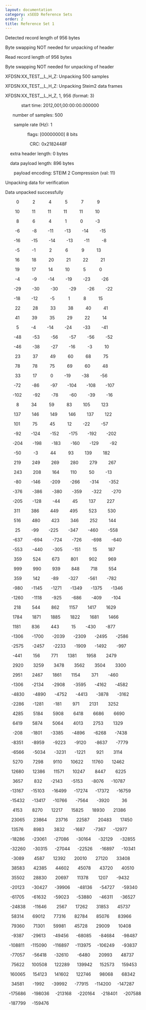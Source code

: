 ```yaml
---
layout: documentation
category: xSEED Reference Sets
order: 2
title: Reference Set 1
---
```


Detected record length of 956 bytes

Byte swapping NOT needed for unpacking of header

Read record length of 956 bytes

Byte swapping NOT needed for unpacking of header

XFDSN:XX_TEST__L_H_Z: Unpacking 500 samples

XFDSN:XX_TEST__L_H_Z: Unpacking Steim2 data frames

XFDSN:XX_TEST__L_H_Z, 1, 956 (format: 3)

             start time: 2012,001,00:00:00.000000

      number of samples: 500

       sample rate (Hz): 1

                  flags: [00000000] 8 bits

                    CRC: 0x2182448F

    extra header length: 0 bytes

    data payload length: 896 bytes

       payload encoding: STEIM 2 Compression (val: 11)

Unpacking data for verification

Data unpacked successfully

         0           2           4           5           7           9  

        10          11          11          11          11          10  

         8           6           4           1           0          -3  

        -6          -8         -11         -13         -14         -15  

       -16         -15         -14         -13         -11          -8  

        -5          -1           2           6           9          13  

        16          18          20          21          22          21  

        19          17          14          10           5           0  

        -4          -9         -14         -19         -23         -26  

       -29         -30         -30         -29         -26         -22  

       -18         -12          -5           1           8          15  

        22          28          33          38          40          41  

        41          39          35          29          22          14  

         5          -4         -14         -24         -33         -41  

       -48         -53         -56         -57         -56         -52  

       -46         -38         -27         -16          -3          10  

        23          37          49          60          68          75  

        78          78          75          69          60          48  

        33          17           0         -19         -38         -56  

       -72         -86         -97        -104        -108        -107  

      -102         -92         -78         -60         -39         -16  

         8          34          59          83         105         123  

       137         146         149         146         137         122  

       101          75          45          12         -22         -57  

       -92        -124        -152        -175        -192        -202  

      -204        -198        -183        -160        -129         -92  

       -50          -3          44          93         139         182  

       219         249         269         280         279         267  

       243         208         164         110          50         -13  

       -80        -146        -209        -266        -314        -352  

      -376        -386        -380        -359        -322        -270  

      -205        -128         -44          45         137         227  

       311         386         449         495         523         530  

       516         480         423         346         252         144  

        25         -99        -225        -347        -460        -558  

      -637        -694        -724        -726        -698        -640  

      -553        -440        -305        -151          15         187  

       359         524         673         801         902         969  

       999         990         939         848         718         554  

       359         142         -89        -327        -561        -782  

      -980       -1145       -1271       -1349       -1375       -1346  

     -1260       -1118        -925        -686        -409        -104  

       218         544         862        1157        1417        1629  

      1784        1871        1885        1822        1681        1466  

      1181         836         443          15        -430        -877  

     -1306       -1700       -2039       -2309       -2495       -2586  

     -2575       -2457       -2233       -1909       -1492        -997  

      -441         156         771        1381        1958        2479  

      2920        3259        3478        3562        3504        3300  

      2951        2467        1861        1154         371        -460  

     -1306       -2134       -2908       -3595       -4162       -4582  

     -4830       -4890       -4752       -4413       -3878       -3162  

     -2286       -1281        -181         971        2131        3252  

      4285        5184        5908        6418        6686        6690  

      6419        5874        5064        4013        2753        1329  

      -208       -1801       -3385       -4896       -6268       -7438  

     -8351       -8959       -9223       -9120       -8637       -7779  

     -6566       -5034       -3231       -1221         921        3114  

      5270        7298        9110       10622       11760       12462  

     12680       12386       11571       10247        8447        6225  

      3657         832       -2143       -5153       -8076      -10787  

    -13167      -15103      -16499      -17274      -17372      -16759  

    -15432      -13417      -10766       -7564       -3920          36  

      4153        8270       12217       15825       18930       21386  

     23065       23864       23716       22587       20483       17450  

     13576        8983        3832       -1687       -7367      -12977  

    -18286      -23061      -27086      -30164      -32129      -32855  

    -32260      -30315      -27044      -22526      -16897      -10341  

     -3089        4587       12392       20010       27120       33408  

     38583       42385       44602       45078       43720       40510  

     35502       28830       20697       11378        1207       -9432  

    -20123      -30427      -39906      -48136      -54727      -59340  

    -61705      -61632      -59023      -53880      -46311      -36527  

    -24838      -11646        2567       17262       31853       45737  

     58314       69012       77316       82784       85076       83966  

     79360       71301       59981       45728       29009       10408  

     -9387      -29613      -49456      -68085      -84684      -98487  

   -108811     -115090     -116897     -113975     -106249      -93837  

    -77057      -56418      -32610       -6480       20993       48737  

     75622      100508      122289      139942      152573      159453  

    160065      154123      141602      122746       98068       68342  

     34581       -1992      -39992      -77915     -114200     -147287  

   -175686     -198036     -213168     -220164     -218401     -207588  

   -187799     -159476  